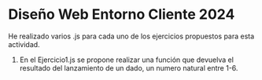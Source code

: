 # Diseño Web Entorno Cliente 2024
He realizado varios .js para cada uno de los ejercicios propuestos para esta actividad.
1. En el Ejercicio1.js se propone realizar una función que devuelva el resultado del lanzamiento de un dado, un numero natural entre 1-6.

